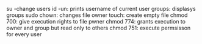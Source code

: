 su -change users
id -un: prints username of current user
groups: displasys groups
sudo chown: changes file owner
touch: create empty file
chmod 700: give execution rights to file pwner
chmod 774: grants execution to owner and group but read only to others
chmod 751: execute permsisson for every user
